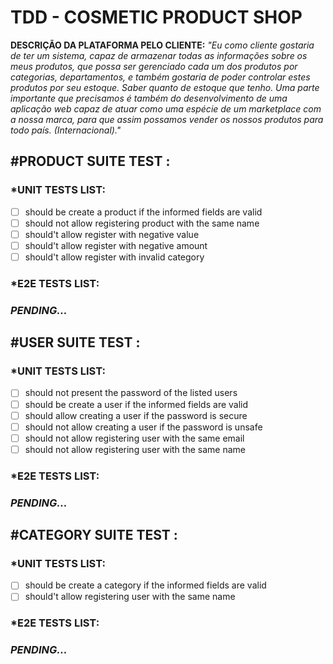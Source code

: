 #  TDD - COSMETIC PRODUCT SHOP

**DESCRIÇÃO DA PLATAFORMA PELO CLIENTE:** 
*"Eu como cliente gostaria de ter um sistema, capaz de armazenar todas as informações sobre os meus produtos, que possa ser gerenciado cada um dos produtos por categorias, departamentos, e também gostaria de poder controlar estes produtos por seu estoque. Saber quanto de estoque que tenho. Uma parte importante que precisamos é também do desenvolvimento de uma aplicação web capaz de atuar como uma espécie de um marketplace com a nossa marca, para que assim possamos vender os nossos produtos para todo país. (Internacional)."*

## #PRODUCT SUITE TEST :
### *UNIT TESTS LIST:
- [ ] should be create a product if the informed fields are valid
- [ ] should not allow registering product with the same name
- [ ] should't allow register with negative value
- [ ] should't allow register with negative amount
- [ ] should't allow register with invalid category

### *E2E TESTS LIST:

### _PENDING..._


## #USER SUITE TEST : 
### *UNIT TESTS LIST:
- [ ] should not present the password of the listed users
- [ ] should be create a user if the informed fields are valid
- [ ] should allow creating a user if the password is secure
- [ ] should not allow creating a user if the password is unsafe
- [ ] should not allow registering user with the same email
- [ ] should not allow registering user with the same name

### *E2E TESTS LIST:

### _PENDING..._

## #CATEGORY SUITE TEST : 
### *UNIT TESTS LIST:
- [ ] should be create a category if the informed fields are valid
- [ ] should't allow registering user with the same name

### *E2E TESTS LIST:

### _PENDING..._
